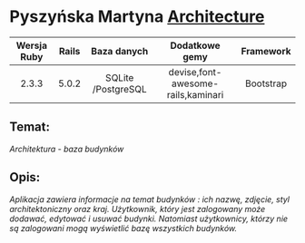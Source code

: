 #  Pyszyńska Martyna [Architecture](https://stark-tor-96562.herokuapp.com/)
| Wersja Ruby | Rails | Baza danych | Dodatkowe gemy | Framework|
| :-------------: |:-------------:| :--------:|:-----:| :--------:|
| 2.3.3 | 5.0.2 | SQLite /PostgreSQL | devise,font-awesome-rails,kaminari | Bootstrap |
## Temat:
*Architektura - baza budynków*
## Opis:
*Aplikacja zawiera informacje na temat budynków : ich nazwę, zdjęcie, styl architektoniczny oraz kraj.*
*Użytkownik, który jest zalogowany może dodawać, edytować i usuwać budynki.*
*Natomiast użytkownicy, którzy nie są zalogowani mogą wyświetlić bazę wszystkich budynków.*


